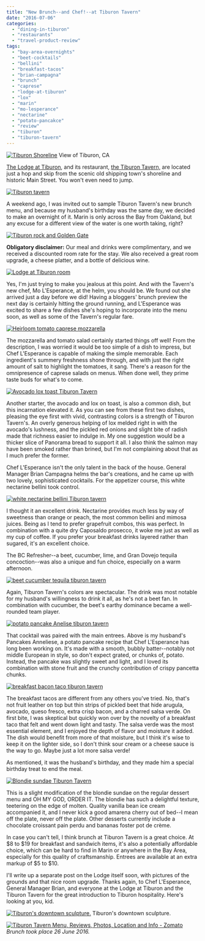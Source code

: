 ```yaml
---
title: "New Brunch--and Chef!--at Tiburon Tavern"
date: "2016-07-06"
categories:
  - "dining-in-tiburon"
  - "restaurants"
  - "travel-product-review"
tags:
  - "bay-area-overnights"
  - "beet-cocktails"
  - "bellini"
  - "breakfast-tacos"
  - "brian-campagna"
  - "brunch"
  - "caprese"
  - "lodge-at-tiburon"
  - "lox"
  - "marin"
  - "mo-lesperance"
  - "nectarine"
  - "potato-pancakce"
  - "review"
  - "tiburon"
  - "tiburon-tavern"
---
```





<div class="caption">

[![Tiburon Shoreline](http://s3.amazonaws.com/thegourmez-wpmedia/2016/07/Tiburon-01_1-1024x160.jpg)](http://s3.amazonaws.com/thegourmez-wpmedia/2016/07/Tiburon-01_1.jpg) View of Tiburon, CA</div>


[The Lodge at Tiburon](http://lodgeattiburon.com/), and its restaurant, [the Tiburon Tavern,](http://lodgeattiburon.com/amenities/tiburon-tavern/) are located just a hop and skip from the scenic old shipping town's shoreline and historic Main Street. You won't even need to jump.

[![Tiburon tavern](http://s3.amazonaws.com/thegourmez-wpmedia/2016/07/Tiburon-Lodge-01-500x334.jpg)](http://s3.amazonaws.com/thegourmez-wpmedia/2016/07/Tiburon-Lodge-01.jpg)

A weekend ago, I was invited out to sample Tiburon Tavern's new brunch menu, and because my husband's birthday was the same day, we decided to make an overnight of it. Marin is only across the Bay from Oakland, but any excuse for a different view of the water is one worth taking, right?

[![Tiburon rock and Golden Gate](http://s3.amazonaws.com/thegourmez-wpmedia/2016/07/Tiburon-06-500x334.jpg)](http://s3.amazonaws.com/thegourmez-wpmedia/2016/07/Tiburon-06.jpg)

**Obligatory disclaimer:** Our meal and drinks were complimentary, and we received a discounted room rate for the stay. We also received a great room upgrade, a cheese platter, and a bottle of delicious wine.

[![Lodge at Tiburon room](http://s3.amazonaws.com/thegourmez-wpmedia/2016/07/Tiburon-Lodge-19-500x306.jpg)](http://s3.amazonaws.com/thegourmez-wpmedia/2016/07/Tiburon-Lodge-19.jpg)

Yes, I'm just trying to make you jealous at this point. And with the Tavern's new chef, Mo L'Esperance, at the helm, you should be. We found out she arrived just a day before we did! Having a bloggers' brunch preview the next day is certainly hitting the ground running, and L'Esperance was excited to share a few dishes she's hoping to incorporate into the menu soon, as well as some of the Tavern's regular fare.

[![Heirloom tomato caprese mozzarella](http://s3.amazonaws.com/thegourmez-wpmedia/2016/07/Tiburon-Lodge-08-500x334.jpg)](http://s3.amazonaws.com/thegourmez-wpmedia/2016/07/Tiburon-Lodge-08.jpg)

The mozzarella and tomato salad certainly started things off well! From the description, I was worried it would be too simple of a dish to impress, but Chef L'Esperance is capable of making the simple memorable. Each ingredient's summery freshness shone through, and with just the right amount of salt to highlight the tomatoes, it sang. There's a reason for the omnipresence of caprese salads on menus. When done well, they prime taste buds for what's to come.

[![Avocado lox toast Tiburon Tavern](http://s3.amazonaws.com/thegourmez-wpmedia/2016/07/Tiburon-Lodge-07-476x500.jpg)](http://s3.amazonaws.com/thegourmez-wpmedia/2016/07/Tiburon-Lodge-07.jpg)

Another starter, the avocado and lox on toast, is also a common dish, but this incarnation elevated it. As you can see from these first two dishes, pleasing the eye first with vivid, contrasting colors is a strength of Tiburon Tavern's. An overly generous helping of lox melded right in with the avocado's lushness, and the pickled red onions and slight bite of radish made that richness easier to indulge in. My one suggestion would be a thicker slice of Panorama bread to support it all. I also think the salmon may have been smoked rather than brined, but I'm not complaining about that as I much prefer the former.

Chef L'Esperance isn't the only talent in the back of the house. General Manager Brian Campagna helms the bar's creations, and he came up with two lovely, sophisticated cocktails. For the appetizer course, this white nectarine bellini took control.

[![white nectarine bellini Tiburon tavern](http://s3.amazonaws.com/thegourmez-wpmedia/2016/07/Tiburon-Lodge-05-361x500.jpg)](http://s3.amazonaws.com/thegourmez-wpmedia/2016/07/Tiburon-Lodge-05.jpg)

I thought it an excellent drink. Nectarine provides much less by way of sweetness than orange or peach, the most common bellini and mimosa juices. Being as I tend to prefer grapefruit combos, this was perfect. In combination with a quite dry Caposaldo prosecco, it woke me just as well as my cup of coffee. If you prefer your breakfast drinks layered rather than sugared, it's an excellent choice.

The BC Refresher--a beet, cucumber, lime, and Gran Dovejo tequila concoction--was also a unique and fun choice, especially on a warm afternoon.

[![beet cucumber tequila tiburon tavern](http://s3.amazonaws.com/thegourmez-wpmedia/2016/07/Tiburon-Lodge-13-450x500.jpg)](http://s3.amazonaws.com/thegourmez-wpmedia/2016/07/Tiburon-Lodge-13.jpg)

Again, Tiburon Tavern's colors are spectacular. The drink was most notable for my husband's willingness to drink it all, as he's not a beet fan. In combination with cucumber, the beet's earthy dominance became a well-rounded team player.

[![potato pancake Anelise tiburon tavern](http://s3.amazonaws.com/thegourmez-wpmedia/2016/07/Tiburon-Lodge-10-500x399.jpg)](http://s3.amazonaws.com/thegourmez-wpmedia/2016/07/Tiburon-Lodge-10.jpg)

That cocktail was paired with the main entrees. Above is my husband's Pancakes Anneliese, a potato pancake recipe that Chef L'Esperance has long been working on. It's made with a smooth, bubbly batter--notably not middle European in style, so don't expect grated, or chunks of, potato. Instead, the pancake was slightly sweet and light, and I loved its combination with stone fruit and the crunchy contribution of crispy pancetta chunks.

[![breakfast bacon taco tiburon tavern](http://s3.amazonaws.com/thegourmez-wpmedia/2016/07/Tiburon-Lodge-11-457x500.jpg)](http://s3.amazonaws.com/thegourmez-wpmedia/2016/07/Tiburon-Lodge-11.jpg)

The breakfast tacos are different from any others you've tried. No, that's not fruit leather on top but thin strips of pickled beet that hide arugula, avocado, queso fresco, extra crisp bacon, and a charred salsa verde. On first bite, I was skeptical but quickly won over by the novelty of a breakfast taco that felt and went down light and tasty. The salsa verde was the most essential element, and I enjoyed the depth of flavor and moisture it added. The dish would benefit from more of that moisture, but I think it's wise to keep it on the lighter side, so I don't think sour cream or a cheese sauce is the way to go. Maybe just a lot more salsa verde!

As mentioned, it was the husband's birthday, and they made him a special birthday treat to end the meal.

[![Blondie sundae Tiburon Tavern](http://s3.amazonaws.com/thegourmez-wpmedia/2016/07/Tiburon-Lodge-14-434x500.jpg)](http://s3.amazonaws.com/thegourmez-wpmedia/2016/07/Tiburon-Lodge-14.jpg)

This is a slight modification of the blondie sundae on the regular dessert menu and OH MY GOD, ORDER IT. The blondie has such a delightful texture, teetering on the edge of molten. Quality vanilla bean ice cream accompanied it, and I never kick a good amarena cherry out of bed--I mean off the plate, never off the plate. Other desserts currently include a chocolate croissant pain perdu and bananas foster pot de crème.

In case you can't tell, I think brunch at Tiburon Tavern is a great choice. At $8 to $19 for breakfast and sandwich items, it's also a potentially affordable choice, which can be hard to find in Marin or anywhere in the Bay Area, especially for this quality of craftsmanship. Entrees are available at an extra markup of $5 to $10.

I'll write up a separate post on the Lodge itself soon, with pictures of the grounds and that nice room upgrade. Thanks again, to Chef L'Esperance, General Manager Brian, and everyone at the Lodge at Tiburon and the Tiburon Tavern for the great introduction to Tiburon hospitality. Here's looking at you, kid.




<div class="caption">

[![ Tiburon's downtown sculpture.](http://s3.amazonaws.com/thegourmez-wpmedia/2016/07/Tiburon-09-500x484.jpg)](http://s3.amazonaws.com/thegourmez-wpmedia/2016/07/Tiburon-09.jpg) Tiburon's downtown sculpture.</div>


[![Tiburon Tavern Menu, Reviews, Photos, Location and Info - Zomato](https://www.zomato.com/logo/16862026/minilink)](https://www.zomato.com/tiburon-ca/tiburon-tavern-tiburon "View Menu, Reviews, Photos & Information about Tiburon Tavern, Tiburon and other Restaurants in Tiburon") _Brunch took place 26 June 2016._
